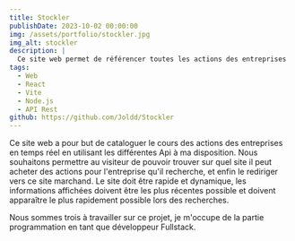 ```yaml
---
title: Stockler
publishDate: 2023-10-02 00:00:00
img: /assets/portfolio/stockler.jpg
img_alt: stockler
description: |
  Ce site web permet de référencer toutes les actions des entreprises
tags:
  - Web
  - React
  - Vite
  - Node.js
  - API Rest
github: https://github.com/Joldd/Stockler
---
```


Ce site web a pour but de cataloguer le cours des actions des entreprises en temps réel en utilisant les différentes Api à ma disposition. Nous souhaitons permettre au visiteur de pouvoir trouver sur quel site il peut acheter des actions pour l'entreprise qu'il recherche, et enfin le rediriger vers ce site marchand.
Le site doit être rapide et dynamique, les informations affichées doivent être les plus récentes possible et doivent apparaître le plus rapidement possible lors des recherches.

Nous sommes trois à travailler sur ce projet, je m'occupe de la partie programmation en tant que développeur Fullstack.

